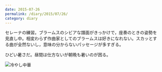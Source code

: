 ```yaml
---
date: 2015-07-26
permalink: /diary/2015/07/26/
category: diary
---
```


セレーナの練習。ブラームスのシビアな譜面がきっかけで，座奏のときの姿勢を見直し中。相変わらず作曲家としてのブラームスは好きになれない。スカッとする曲が全然ないし，意味の分からないパッセージが多すぎる。

ひどい暑さだ。昼間は仕方ないが朝晩も暑いのが困る。

![冷やし中華](https://instagram.com/p/5lgEL6SLuy/media?size=l "冷やし中華")